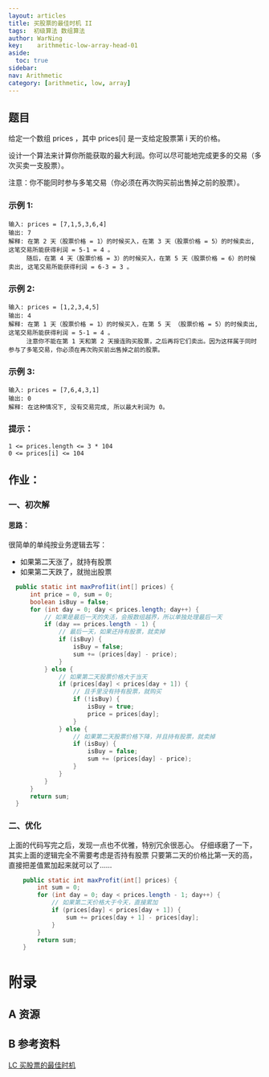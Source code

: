```yaml
---
layout: articles
title: 买股票的最佳时机 II
tags:  初级算法 数组算法
author: WarNing
key:    arithmetic-low-array-head-01
aside:
  toc: true
sidebar:
nav: Arithmetic
category: [arithmetic, low, array]
---
```

## 题目


给定一个数组 prices ，其中 prices[i] 是一支给定股票第 i 天的价格。

设计一个算法来计算你所能获取的最大利润。你可以尽可能地完成更多的交易（多次买卖一支股票）。

注意：你不能同时参与多笔交易（你必须在再次购买前出售掉之前的股票）。


<!--more-->



### 示例 1:
```
输入: prices = [7,1,5,3,6,4]
输出: 7
解释: 在第 2 天（股票价格 = 1）的时候买入，在第 3 天（股票价格 = 5）的时候卖出, 这笔交易所能获得利润 = 5-1 = 4 。
     随后，在第 4 天（股票价格 = 3）的时候买入，在第 5 天（股票价格 = 6）的时候卖出, 这笔交易所能获得利润 = 6-3 = 3 。

```
### 示例 2:
```
输入: prices = [1,2,3,4,5]
输出: 4
解释: 在第 1 天（股票价格 = 1）的时候买入，在第 5 天 （股票价格 = 5）的时候卖出, 这笔交易所能获得利润 = 5-1 = 4 。
     注意你不能在第 1 天和第 2 天接连购买股票，之后再将它们卖出。因为这样属于同时参与了多笔交易，你必须在再次购买前出售掉之前的股票。
```
### 示例 3:
```
输入: prices = [7,6,4,3,1]
输出: 0
解释: 在这种情况下, 没有交易完成, 所以最大利润为 0。
```

### 提示：
```
1 <= prices.length <= 3 * 104
0 <= prices[i] <= 104
```
## 作业：

### 一、初次解

#### 思路：

很简单的单纯按业务逻辑去写：
- 如果第二天涨了，就持有股票
- 如果第二天跌了，就抛出股票

```java
  public static int maxProf1it(int[] prices) {
      int price = 0, sum = 0;
      boolean isBuy = false;
      for (int day = 0; day < prices.length; day++) {
          // 如果是最后一天的失活，会报数组越界，所以单独处理最后一天
          if (day == prices.length - 1) {
              // 最后一天，如果还持有股票，就卖掉
              if (isBuy) {
                  isBuy = false;
                  sum += (prices[day] - price);
              }
          } else {
              // 如果第二天股票价格大于当天
              if (prices[day] < prices[day + 1]) {
                  // 且手里没有持有股票，就购买
                  if (!isBuy) {
                      isBuy = true;
                      price = prices[day];
                  }
              } else {
                  // 如果第二天股票价格下降，并且持有股票，就卖掉
                  if (isBuy) {
                      isBuy = false;
                      sum += (prices[day] - price);
                  }
              }
          }
      }
      return sum;
  }
```

### 二、优化

上面的代码写完之后，发现一点也不优雅，特别冗余很恶心。
仔细琢磨了一下，其实上面的逻辑完全不需要考虑是否持有股票
只要第二天的价格比第一天的高，直接把差值累加起来就可以了……


``` java
    public static int maxProfit(int[] prices) {
        int sum = 0;
        for (int day = 0; day < prices.length - 1; day++) {
            // 如果第二天价格大于今天，直接累加
            if (prices[day] < prices[day + 1]) {
                sum += prices[day + 1] - prices[day];
            }
        }
        return sum;
    }

```

# 附录
## A 资源
## B 参考资料

[LC 买股票的最佳时机](https://leetcode-cn.com/leetbook/read/top-interview-questions-easy/x2zsx1/)


